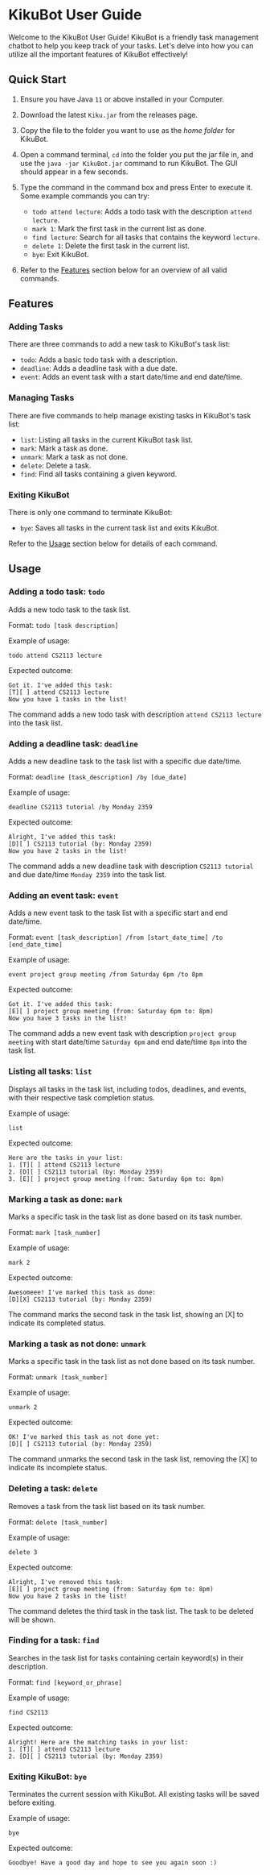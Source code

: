 # KikuBot User Guide

Welcome to the KikuBot User Guide! KikuBot is a friendly task management chatbot to help you keep track of your tasks. Let's delve into how you can utilize all the important features of KikuBot effectively!

## Quick Start

1. Ensure you have Java `11` or above installed in your Computer.
2. Download the latest `Kiku.jar` from the releases page.
3. Copy the file to the folder you want to use as the _home folder_ for KikuBot.
4. Open a command terminal, `cd` into the folder you put the jar file in, and use the `java -jar KikuBot.jar` command to run KikuBot. The GUI should appear in a few seconds.
5. Type the command in the command box and press Enter to execute it.
Some example commands you can try:
   - `todo attend lecture`: Adds a todo task with the description `attend lecture`.
   - `mark 1`: Mark the first task in the current list as done.
   - `find lecture`: Search for all tasks that contains the keyword `lecture`.
   - `delete 1`: Delete the first task in the current list.
   - `bye`: Exit KikuBot.

6. Refer to the [Features](#Features) section below for an overview of all valid commands.

## Features

### Adding Tasks
There are three commands to add a new task to KikuBot's task list:
- `todo`: Adds a basic todo task with a description.
- `deadline`: Adds a deadline task with a due date.
- `event`: Adds an event task with a start date/time and end date/time.

### Managing Tasks
There are five commands to help manage existing tasks in KikuBot's task list:
- `list`: Listing all tasks in the current KikuBot task list.
- `mark`: Mark a task as done.
- `unmark`: Mark a task as not done.
- `delete`: Delete a task.
- `find`: Find all tasks containing a given keyword.

### Exiting KikuBot
There is only one command to terminate KikuBot:
- `bye`: Saves all tasks in the current task list and exits KikuBot.

Refer to the [Usage](#Usage) section below for details of each command.


## Usage

### Adding a todo task: `todo`

Adds a new todo task to the task list.

Format: `todo [task description]`

Example of usage: 

`todo attend CS2113 lecture`

Expected outcome:
```
Got it. I've added this task: 
[T][ ] attend CS2113 lecture
Now you have 1 tasks in the list!
```

The command adds a new todo task with  description `attend CS2113 lecture` into the task list.

### Adding a deadline task: `deadline`

Adds a new deadline task to the task list with a specific due date/time.

Format: `deadline [task_description] /by [due_date]`

Example of usage:

`deadline CS2113 tutorial /by Monday 2359`

Expected outcome:

```
Alright, I've added this task: 
[D][ ] CS2113 tutorial (by: Monday 2359)
Now you have 2 tasks in the list!
```

The command adds a new deadline task with description `CS2113 tutorial` and due date/time `Monday 2359` into the task list.

### Adding an event task: `event`

Adds a new event task to the task list with a specific start and end date/time.

Format: `event [task_description] /from [start_date_time] /to [end_date_time]`

Example of usage:

`event project group meeting /from Saturday 6pm /to 8pm`

Expected outcome:
```
Got it. I've added this task: 
[E][ ] project group meeting (from: Saturday 6pm to: 8pm)
Now you have 3 tasks in the list!
```

The command adds a new event task with description `project group meeting` with start date/time `Saturday 6pm` and end date/time `8pm` into the task list.

### Listing all tasks: `list`

Displays all tasks in the task list, including todos, deadlines, and events, with their respective task completion status.

Example of usage:

`list`

Expected outcome:

```
Here are the tasks in your list: 
1. [T][ ] attend CS2113 lecture
2. [D][ ] CS2113 tutorial (by: Monday 2359)
3. [E][ ] project group meeting (from: Saturday 6pm to: 8pm)
```

### Marking a task as done: `mark`

Marks a specific task in the task list as done based on its task number.

Format: `mark [task_number]`

Example of usage:

`mark 2`

Expected outcome:

```
Awesomeee! I've marked this task as done: 
[D][X] CS2113 tutorial (by: Monday 2359)
```

The command marks the second task in the task list, showing an [X] to indicate its completed status.

### Marking a task as not done: `unmark`

Marks a specific task in the task list as not done based on its task number.

Format: `unmark [task_number]`

Example of usage:

`unmark 2`

Expected outcome:

```
OK! I've marked this task as not done yet: 
[D][ ] CS2113 tutorial (by: Monday 2359)
```

The command unmarks the second task in the task list, removing the [X] to indicate its incomplete status.

### Deleting a task: `delete`

Removes a task from the task list based on its task number.

Format: `delete [task_number]`

Example of usage:

`delete 3`

Expected outcome:

```
Alright, I've removed this task: 
[E][ ] project group meeting (from: Saturday 6pm to: 8pm)
Now you have 2 tasks in the list!
```

The command deletes the third task in the task list. The task to be deleted will be shown.

### Finding for a task: `find`

Searches in the task list for tasks containing certain keyword(s) in their description.

Format: `find [keyword_or_phrase]`

Example of usage:

`find CS2113`

Expected outcome:

```
Alright! Here are the matching tasks in your list:
1. [T][ ] attend CS2113 lecture
2. [D][ ] CS2113 tutorial (by: Monday 2359)
```

### Exiting KikuBot: `bye`

Terminates the current session with KikuBot. All existing tasks will be saved before exiting.

Example of usage:

`bye`

Expected outcome:

```
Goodbye! Have a good day and hope to see you again soon :)
```
